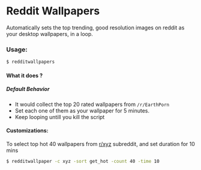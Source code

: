 # Reddit Wallpapers

Automatically sets the top trending, good resolution images on reddit as your desktop wallpapers, in a loop.

### Usage:
```bash
$ redditwallpapers
```

#### What it does ?
##### Default Behavior

* It would collect the top 20 rated wallpapers from `/r/EarthPorn` 
* Set each one of them as your wallpaper for 5 minutes.
* Keep looping untill you kill the script



#### Customizations:

To select top hot 40 wallpapers from [r/xyz]() subreddit, and set duration for 10 mins

```bash
$ redditwallpaper -c xyz -sort get_hot -count 40 -time 10
```



